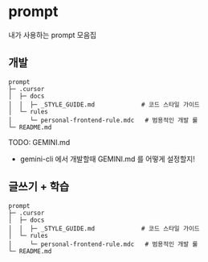 # prompt
내가 사용하는 prompt 모음집 

## 개발 
```
prompt
├─ .cursor
│  ├─ docs
│  │  ├─ _STYLE_GUIDE.md             # 코드 스타일 가이드 
│  └─ rules
│     └─ personal-frontend-rule.mdc   # 범용적인 개발 룰 
└─ README.md
```

TODO: GEMINI.md
- gemini-cli 에서 개발할때 GEMINI.md 를 어떻게 설정할지! 


## 글쓰기 + 학습 
```
prompt
├─ .cursor
│  ├─ docs
│  │  ├─ _STYLE_GUIDE.md             # 코드 스타일 가이드 
│  └─ rules
│     └─ personal-frontend-rule.mdc   # 범용적인 개발 룰 
└─ README.md
```

